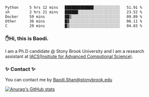 <!--START_SECTION:waka-->

```txt
Python     5 hrs 12 mins   █████████████░░░░░░░░░░░░   51.91 %
sh         2 hrs 21 mins   ██████░░░░░░░░░░░░░░░░░░░   23.52 %
Docker     59 mins         ██▒░░░░░░░░░░░░░░░░░░░░░░   09.89 %
Other      36 mins         █▓░░░░░░░░░░░░░░░░░░░░░░░   06.11 %
C          29 mins         █▒░░░░░░░░░░░░░░░░░░░░░░░   04.83 %
```

<!--END_SECTION:waka-->

### ✋Hi, this is Baodi. 

I am a Ph.D candidate @ Stony Brook University and I am a research assistant at [IACS(Insitiute for Advanced Computional Science)](https://iacs.stonybrook.edu/).

### ✨ Contact ✨

You can contact me by [Baodi.Shan@stonybrook.edu](mailto:Baodi.Shan@stonybrook.edu)

[![Anurag's GitHub stats](https://github-readme-stats.vercel.app/api?username=lwshanbd&theme=jolly&show_icons=true&count_private=true&include_all_commits=true)](https://github.com/anuraghazra/github-readme-stats)



<!--
**lwshanbd/lwshanbd** is a ✨ _special_ ✨ repository because its `README.md` (this file) appears on your GitHub profile.

Here are some ideas to get you started:

- 🔭 I’m currently working on ...
- 🌱 I’m currently learning ...
- 👯 I’m looking to collaborate on ...
- 🤔 I’m looking for help with ...
- 💬 Ask me about ...
- 📫 How to reach me: ...
- 😄 Pronouns: ...
- ⚡ Fun fact: ...
-->
